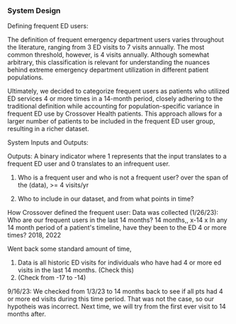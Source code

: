 ### System Design

Defining frequent ED users: 

The definition of frequent emergency department users varies throughout the literature, ranging from 3 ED visits to 7 visits annually. The most common threshold, however, is 4 visits annually. Although somewhat arbitrary, this classification is relevant for understanding the nuances behind extreme emergency department utilization in different patient populations. 

Ultimately, we decided to categorize frequent users as patients who utilized ED services 4 or more times in a 14-month period, closely adhering to the traditional definition while accounting for population-specific variance in frequent ED use by Crossover Health patients. This approach allows for a larger number of patients to be included in the frequent ED user group, resulting in a richer dataset.

System Inputs and Outputs:

Outputs: A binary indicator where 1 represents that the input translates to a frequent ED user and 0 translates to an infrequent user.




1. Who is a frequent user and who is not a frequent user?
over the span of the (data), >= 4 visits/yr

2. Who to include in our dataset, and from what points in time?

How Crossover defined the frequent user:
Data was collected (1/26/23): Who are our frequent users in the last 14 months? 14 months,,   x-14     x
In any 14 month period of a patient's timeline, have they been to the ED 4 or more times? 2018, 2022

Went back some standard amount of time, 

1. Data is all historic ED visits for individuals who have had 4 or more ed visits in the last 14 months. (Check this)
2. (Check from -17 to -14)

9/16/23:
We checked from 1/3/23 to 14 months back to see if all pts had 4 or more ed visits during this time period. That was not the case, so
our hypotheis was incorrect. Next time, we will try from the first ever visit to 14 months after. 
